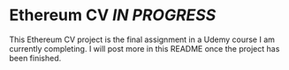 # Ethereum CV *IN PROGRESS*

This Ethereum CV project is the final assignment in a Udemy course I am currently completing. I will post more in this README
once the project has been finished.
